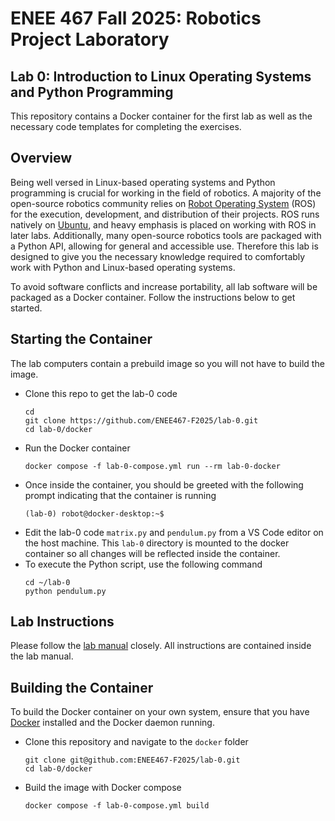 # ENEE 467 Fall 2025: Robotics Project Laboratory
## Lab 0: Introduction to Linux Operating Systems and Python Programming

This repository contains a Docker container for the first lab as well as the necessary code templates for completing the exercises.

## Overview

Being well versed in Linux-based operating systems and Python programming is crucial for working in the field of robotics. A majority of the open-source robotics community relies on [Robot Operating System](https://www.ros.org/) (ROS) for the execution, development, and distribution of their projects. ROS runs natively on [Ubuntu](https://ubuntu.com/), and heavy emphasis is placed on working with ROS in later labs. Additionally, many open-source robotics tools are packaged with a Python API, allowing for general and accessible use. Therefore this lab is designed to give you the necessary knowledge required to comfortably work with Python and Linux-based operating systems.

To avoid software conflicts and increase portability, all lab software will be packaged as a Docker container. Follow the instructions below to get started.

## Starting the Container

The lab computers contain a prebuild image so you will not have to build the image.
* Clone this repo to get the lab-0 code
    ```
    cd
    git clone https://github.com/ENEE467-F2025/lab-0.git
    cd lab-0/docker
    ```
* Run the Docker container
    ```
    docker compose -f lab-0-compose.yml run --rm lab-0-docker
    ```
* Once inside the container, you should be greeted with the following prompt indicating that the container is running
    ```
    (lab-0) robot@docker-desktop:~$
    ```
* Edit the lab-0 code `matrix.py` and `pendulum.py` from a VS Code editor on the host machine. This `lab-0` directory is mounted to the docker container so all changes will be reflected inside the container.
* To execute the Python script, use the following command
    ```
    cd ~/lab-0
    python pendulum.py
    ```

## Lab Instructions

Please follow the [lab manual](Lab_0_Python_and_Linux.pdf) closely. All instructions are contained inside the lab manual.

## Building the Container

To build the Docker container on your own system, ensure that you have [Docker](https://www.docker.com/get-started/) installed and the Docker daemon running.
* Clone this repository and navigate to the `docker` folder
    ```
    git clone git@github.com:ENEE467-F2025/lab-0.git
    cd lab-0/docker
    ```
* Build the image with Docker compose
    ```
    docker compose -f lab-0-compose.yml build
    ```
